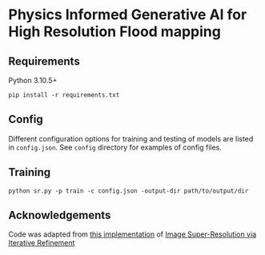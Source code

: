 # Physics Informed Generative AI for High Resolution Flood mapping

## Requirements
Python 3.10.5+
```
pip install -r requirements.txt
```

## Config
Different configuration options for training and testing of models are listed in `config.json`. See `config` directory for examples of config files.

## Training
```
python sr.py -p train -c config.json -output-dir path/to/output/dir
```



## Acknowledgements

Code was adapted from [this implementation](https://github.com/Janspiry/Image-Super-Resolution-via-Iterative-Refinement/tree/master) of [Image Super-Resolution via Iterative Refinement](https://arxiv.org/pdf/2104.07636)